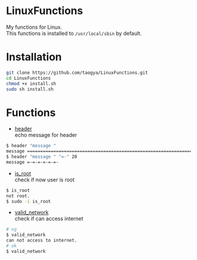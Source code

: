 # LinuxFunctions
My functions for Linux.  
This functions is installed to `/usr/local/sbin` by default.

# Installation
```sh
git clone https://github.com/taogya/LinuxFunctions.git
cd LinuxFunctions
chmod +x install.sh
sudo sh install.sh
```

# Functions
- [header](functions/header)  
echo message for header
```sh
$ header "message "
message ========================================================================
$ header "message " "=-" 20
message =-=-=-=-=-=-
```

- [is_root](functions/is_root)  
check if now user is root
```sh
$ is_root
not root.
$ sudo -i is_root
```

- [valid_network](functions/valid_network)  
check if can access internet
```sh
# ng
$ valid_network
can not access to internet.
# ok
$ valid_network
```

